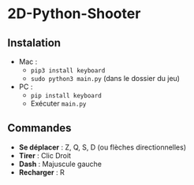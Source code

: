 # 2D-Python-Shooter
## Instalation

 - Mac :
	 - `pip3 install keyboard`
	 - `sudo python3 main.py` (dans le dossier du jeu)
- PC :
	- `pip install keyboard`
    - Exécuter `main.py`

## Commandes
- **Se déplacer**  : Z, Q, S, D (ou flèches directionnelles)
- **Tirer** : Clic Droit
- **Dash** : Majuscule gauche
- **Recharger** : R
